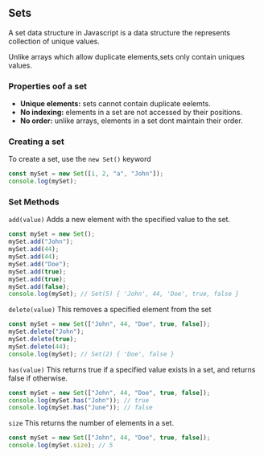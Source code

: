 ## Sets
A set data structure in Javascript is a data structure the represents collection of unique values. 

Unlike arrays which allow duplicate elements,sets only contain uniques values.

### Properties oof a set
- **Unique elements:** sets cannot contain duplicate eelemts.
- **No indexing:** elements in a set are not accessed by their positions. 
- **No order:** unlike arrays, elements in a set dont maintain their order.

### Creating a set
To create a set, use the `new Set()` keyword
```js
const mySet = new Set([1, 2, "a", "John"]);
console.log(mySet);
```
### Set Methods
`add(value)`
Adds a new element with the specified value to the set.
```js
const mySet = new Set();
mySet.add("John");
mySet.add(44);
mySet.add(44);
mySet.add("Doe");
mySet.add(true);
mySet.add(true);
mySet.add(false);
console.log(mySet); // Set(5) { 'John', 44, 'Doe', true, false }

```
`delete(value)`
This removes a specified element from the set
```js
const mySet = new Set(["John", 44, "Doe", true, false]);
mySet.delete("John");
mySet.delete(true);
mySet.delete(44);
console.log(mySet); // Set(2) { 'Doe', false }
```
`has(value)`
This returns true if a specified value exists in a set, and returns false if otherwise.
```js
const mySet = new Set(["John", 44, "Doe", true, false]);
console.log(mySet.has("John")); // true
console.log(mySet.has("June")); // false
```
`size`
This returns the number of elements in a set.
```js
const mySet = new Set(["John", 44, "Doe", true, false]);
console.log(mySet.size); // 5
```